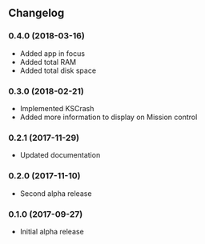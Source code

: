 ## Changelog

### 0.4.0 (2018-03-16)
- Added app in focus
- Added total RAM
- Added total disk space

### 0.3.0 (2018-02-21)
- Implemented KSCrash
- Added more information to display on Mission control

### 0.2.1 (2017-11-29)
- Updated documentation

### 0.2.0 (2017-11-10)
- Second alpha release

### 0.1.0 (2017-09-27)
- Initial alpha release
